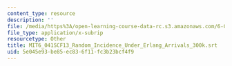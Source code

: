```yaml
---
content_type: resource
description: ''
file: /media/https%3A/open-learning-course-data-rc.s3.amazonaws.com/6-041sc-probabilistic-systems-analysis-and-applied-probability-fall-2013/5e045e93be85ec836f11fc3b23bcf4f9_MIT6_041SCF13_Random_Incidence_Under_Erlang_Arrivals_300k.srt
file_type: application/x-subrip
resourcetype: Other
title: MIT6_041SCF13_Random_Incidence_Under_Erlang_Arrivals_300k.srt
uid: 5e045e93-be85-ec83-6f11-fc3b23bcf4f9
---
```

